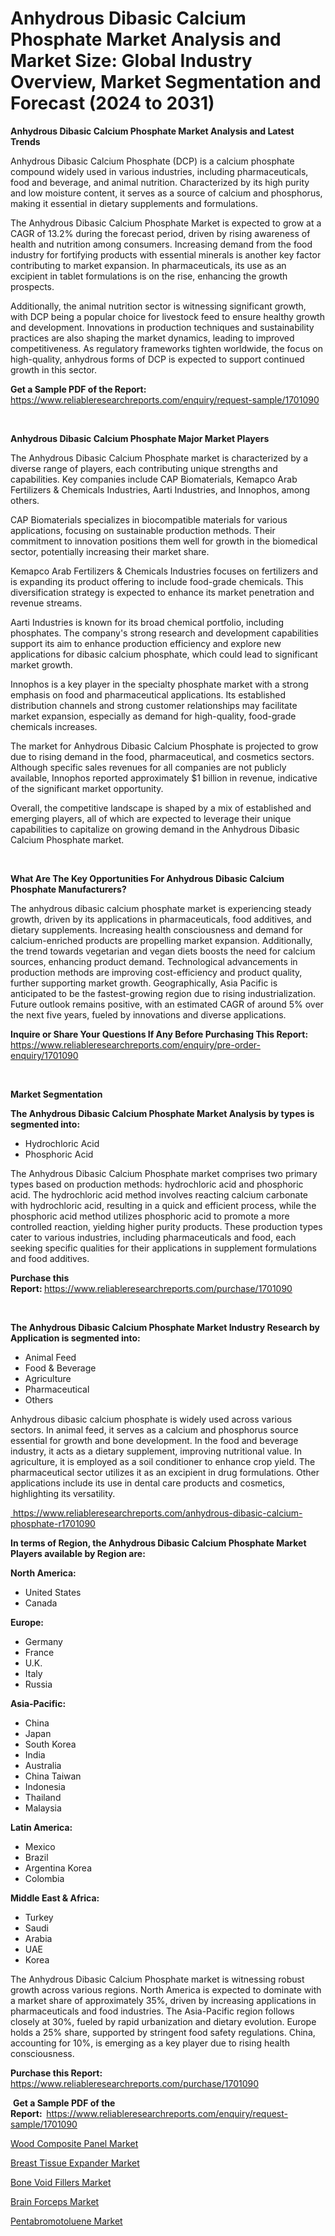 <p><h1>Anhydrous Dibasic Calcium Phosphate Market Analysis and Market Size: Global Industry Overview, Market Segmentation and Forecast (2024 to 2031)</h1></p><p><strong>Anhydrous Dibasic Calcium Phosphate Market Analysis and Latest Trends</strong></p>
<p><p>Anhydrous Dibasic Calcium Phosphate (DCP) is a calcium phosphate compound widely used in various industries, including pharmaceuticals, food and beverage, and animal nutrition. Characterized by its high purity and low moisture content, it serves as a source of calcium and phosphorus, making it essential in dietary supplements and formulations.</p><p>The Anhydrous Dibasic Calcium Phosphate Market is expected to grow at a CAGR of 13.2% during the forecast period, driven by rising awareness of health and nutrition among consumers. Increasing demand from the food industry for fortifying products with essential minerals is another key factor contributing to market expansion. In pharmaceuticals, its use as an excipient in tablet formulations is on the rise, enhancing the growth prospects.</p><p>Additionally, the animal nutrition sector is witnessing significant growth, with DCP being a popular choice for livestock feed to ensure healthy growth and development. Innovations in production techniques and sustainability practices are also shaping the market dynamics, leading to improved competitiveness. As regulatory frameworks tighten worldwide, the focus on high-quality, anhydrous forms of DCP is expected to support continued growth in this sector.</p></p>
<p><strong>Get a Sample PDF of the Report:&nbsp;</strong> <a href="https://www.reliableresearchreports.com/enquiry/request-sample/1701090?utm_campaign=12&utm_medium=2&utm_source=Github&utm_content=ia&utm_term=07112024&utm_id=anhydrous-dibasic-calcium-phosphate">https://www.reliableresearchreports.com/enquiry/request-sample/1701090</a></p>
<p>&nbsp;</p>
<p><strong>Anhydrous Dibasic Calcium Phosphate Major Market Players</strong></p>
<p><p>The Anhydrous Dibasic Calcium Phosphate market is characterized by a diverse range of players, each contributing unique strengths and capabilities. Key companies include CAP Biomaterials, Kemapco Arab Fertilizers & Chemicals Industries, Aarti Industries, and Innophos, among others.</p><p>CAP Biomaterials specializes in biocompatible materials for various applications, focusing on sustainable production methods. Their commitment to innovation positions them well for growth in the biomedical sector, potentially increasing their market share.</p><p>Kemapco Arab Fertilizers & Chemicals Industries focuses on fertilizers and is expanding its product offering to include food-grade chemicals. This diversification strategy is expected to enhance its market penetration and revenue streams.</p><p>Aarti Industries is known for its broad chemical portfolio, including phosphates. The company's strong research and development capabilities support its aim to enhance production efficiency and explore new applications for dibasic calcium phosphate, which could lead to significant market growth.</p><p>Innophos is a key player in the specialty phosphate market with a strong emphasis on food and pharmaceutical applications. Its established distribution channels and strong customer relationships may facilitate market expansion, especially as demand for high-quality, food-grade chemicals increases.</p><p>The market for Anhydrous Dibasic Calcium Phosphate is projected to grow due to rising demand in the food, pharmaceutical, and cosmetics sectors. Although specific sales revenues for all companies are not publicly available, Innophos reported approximately $1 billion in revenue, indicative of the significant market opportunity. </p><p>Overall, the competitive landscape is shaped by a mix of established and emerging players, all of which are expected to leverage their unique capabilities to capitalize on growing demand in the Anhydrous Dibasic Calcium Phosphate market.</p></p>
<p>&nbsp;</p>
<p><strong>What Are The Key Opportunities For Anhydrous Dibasic Calcium Phosphate Manufacturers?</strong></p>
<p><p>The anhydrous dibasic calcium phosphate market is experiencing steady growth, driven by its applications in pharmaceuticals, food additives, and dietary supplements. Increasing health consciousness and demand for calcium-enriched products are propelling market expansion. Additionally, the trend towards vegetarian and vegan diets boosts the need for calcium sources, enhancing product demand. Technological advancements in production methods are improving cost-efficiency and product quality, further supporting market growth. Geographically, Asia Pacific is anticipated to be the fastest-growing region due to rising industrialization. Future outlook remains positive, with an estimated CAGR of around 5% over the next five years, fueled by innovations and diverse applications.</p></p>
<p><strong>Inquire or Share Your Questions If Any Before Purchasing This Report:</strong> <a href="https://www.reliableresearchreports.com/enquiry/pre-order-enquiry/1701090?utm_campaign=12&utm_medium=2&utm_source=Github&utm_content=ia&utm_term=07112024&utm_id=anhydrous-dibasic-calcium-phosphate">https://www.reliableresearchreports.com/enquiry/pre-order-enquiry/1701090</a></p>
<p>&nbsp;</p>
<p><strong>Market Segmentation</strong></p>
<p><strong>The Anhydrous Dibasic Calcium Phosphate Market Analysis by types is segmented into:</strong></p>
<p><ul><li>Hydrochloric Acid</li><li>Phosphoric Acid</li></ul></p>
<p><p>The Anhydrous Dibasic Calcium Phosphate market comprises two primary types based on production methods: hydrochloric acid and phosphoric acid. The hydrochloric acid method involves reacting calcium carbonate with hydrochloric acid, resulting in a quick and efficient process, while the phosphoric acid method utilizes phosphoric acid to promote a more controlled reaction, yielding higher purity products. These production types cater to various industries, including pharmaceuticals and food, each seeking specific qualities for their applications in supplement formulations and food additives.</p></p>
<p><strong>Purchase this Report:&nbsp;</strong><a href="https://www.reliableresearchreports.com/purchase/1701090?utm_campaign=12&utm_medium=2&utm_source=Github&utm_content=ia&utm_term=07112024&utm_id=anhydrous-dibasic-calcium-phosphate">https://www.reliableresearchreports.com/purchase/1701090</a></p>
<p>&nbsp;</p>
<p><strong>The Anhydrous Dibasic Calcium Phosphate Market Industry Research by Application is segmented into:</strong></p>
<p><ul><li>Animal Feed</li><li>Food & Beverage</li><li>Agriculture</li><li>Pharmaceutical</li><li>Others</li></ul></p>
<p><p>Anhydrous dibasic calcium phosphate is widely used across various sectors. In animal feed, it serves as a calcium and phosphorus source essential for growth and bone development. In the food and beverage industry, it acts as a dietary supplement, improving nutritional value. In agriculture, it is employed as a soil conditioner to enhance crop yield. The pharmaceutical sector utilizes it as an excipient in drug formulations. Other applications include its use in dental care products and cosmetics, highlighting its versatility.</p></p>
<p><a href="https://www.reliableresearchreports.com/anhydrous-dibasic-calcium-phosphate-r1701090?utm_campaign=12&utm_medium=2&utm_source=Github&utm_content=ia&utm_term=07112024&utm_id=anhydrous-dibasic-calcium-phosphate">&nbsp;https://www.reliableresearchreports.com/anhydrous-dibasic-calcium-phosphate-r1701090</a></p>
<p><strong>In terms of Region, the Anhydrous Dibasic Calcium Phosphate Market Players available by Region are:</strong></p>
<p>
    <p> <strong> North America: </strong>
        <ul>
            <li>United States</li>
            <li>Canada</li>
        </ul>
        </p> 
    <p> <strong> Europe: </strong>
        <ul>
            <li>Germany</li>
            <li>France</li>
            <li>U.K.</li>
            <li>Italy</li>
            <li>Russia</li>
        </ul>
        </p> 
    <p> <strong> Asia-Pacific: </strong>
        <ul>
            <li>China</li>
            <li>Japan</li>
            <li>South Korea</li>
            <li>India</li>
            <li>Australia</li>
            <li>China Taiwan</li>
            <li>Indonesia</li>
            <li>Thailand</li>
            <li>Malaysia</li>
        </ul>
        </p> 
    <p> <strong> Latin America: </strong>
        <ul>
            <li>Mexico</li>
            <li>Brazil</li>
            <li>Argentina Korea</li>
            <li>Colombia</li>
        </ul>
        </p> 
    <p> <strong> Middle East & Africa: </strong>
        <ul>
            <li>Turkey</li>
            <li>Saudi</li>
            <li>Arabia</li>
            <li>UAE</li>
            <li>Korea</li>
        </ul>
    </p>
    </p>
<p><p>The Anhydrous Dibasic Calcium Phosphate market is witnessing robust growth across various regions. North America is expected to dominate with a market share of approximately 35%, driven by increasing applications in pharmaceuticals and food industries. The Asia-Pacific region follows closely at 30%, fueled by rapid urbanization and dietary evolution. Europe holds a 25% share, supported by stringent food safety regulations. China, accounting for 10%, is emerging as a key player due to rising health consciousness.</p></p>
<p><strong>Purchase this Report: </strong><a href="https://www.reliableresearchreports.com/purchase/1701090?utm_campaign=12&utm_medium=2&utm_source=Github&utm_content=ia&utm_term=07112024&utm_id=anhydrous-dibasic-calcium-phosphate">https://www.reliableresearchreports.com/purchase/1701090</a></p>
<p>&nbsp;<strong>Get a Sample PDF of the Report:&nbsp;&nbsp;</strong><a href="https://www.reliableresearchreports.com/enquiry/request-sample/1701090?utm_campaign=12&utm_medium=2&utm_source=Github&utm_content=ia&utm_term=07112024&utm_id=anhydrous-dibasic-calcium-phosphate">https://www.reliableresearchreports.com/enquiry/request-sample/1701090</a></p>
<p><strong></strong></p>
<p><p><a href="https://github.com/GenaGaines34/Market-Research-Report-List-1/blob/main/wood-composite-panel-market.md?utm_campaign=12&utm_medium=2&utm_source=Github&utm_content=ia&utm_term=07112024&utm_id=anhydrous-dibasic-calcium-phosphate">Wood Composite Panel Market</a></p><p><a href="https://issuu.com/reportprime-2/docs/breast-tissue-expander-market-size-_6020e9681a6d9e?utm_campaign=12&utm_medium=2&utm_source=Github&utm_content=ia&utm_term=07112024&utm_id=anhydrous-dibasic-calcium-phosphate">Breast Tissue Expander Market</a></p><p><a href="https://issuu.com/reportprime-2/docs/bone-void-fillers-market-size-2030._3b9e189a240275?utm_campaign=12&utm_medium=2&utm_source=Github&utm_content=ia&utm_term=07112024&utm_id=anhydrous-dibasic-calcium-phosphate">Bone Void Fillers Market</a></p><p><a href="https://issuu.com/reportprime-2/docs/brain-forceps-market-size-2030.pptx_b93d09526e2494?utm_campaign=12&utm_medium=2&utm_source=Github&utm_content=ia&utm_term=07112024&utm_id=anhydrous-dibasic-calcium-phosphate">Brain Forceps Market</a></p><p><a href="https://github.com/shauntarfpso/Market-Research-Report-List-1/blob/main/pentabromotoluene-market.md?utm_campaign=12&utm_medium=2&utm_source=Github&utm_content=ia&utm_term=07112024&utm_id=anhydrous-dibasic-calcium-phosphate">Pentabromotoluene Market</a></p></p>